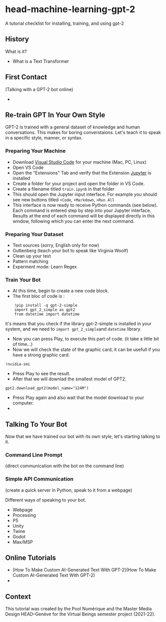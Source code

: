 # head-machine-learning-gpt-2
A tutorial checklist for installing, training, and using gpt-2

## History
What is it?

- What is a Text Transformer

## First Contact
(Talking with a GPT-2 bot online)
- [](https://app.inferkit.com/demo)

## Re-train GPT In Your Own Style
GPT-2 is trained with a general dataset of knowledge and human conversations. This makes for boring converstaions. Let's teach it to speak in a specific style, manner, or syntax.

### Preparing Your Machine
- Download [Visual Studio Code](https://code.visualstudio.com) for your machine (Mac, PC, Linux)
- Open VS Code 
- Open the "Extensions" Tab and verify that the Extension [Jupyter](https://marketplace.visualstudio.com/items?itemName=ms-toolsai.jupyter) is installed
- Create a folder for your project and open the folder in VS Code.
- Create a filename titled `train.ipynb` in that folder
- This should open the Jupyter input interface. For example you should see new buttons titled `+Code`, `+Markdown`, `>Run All`
- This interface is now ready to receive Python commands (see below). Each command is entered step by step into your Jupyter interface. Results at the end of each command will be displayed directly in this window, following which you can enter the next command.

### Preparing Your Dataset
- Text sources (sorry, English only for now)
- Guttenberg (teach your bot to speak like Virginia Woolf)
- Clean up your text
- Pattern matching
- Experment mode: Learn Regex 

### Train Your Bot
- At this time, begin to create a new code block.
- The first bloc of code is :

```
	!pip install -q gpt-2-simple
	import gpt_2_simple as gpt2
	from datetime import datetime
```

it's means that you check if the library gpt-2-simple is installed in your system, and we need to `import gpt_2_simple`and `datetime` library. 
- Now you can press Play, to execute this part of code. (it take a little bit of time...)
- Now we will check the state of the graphic card, it can be usefull if you have a strong graphic card.
```
!nvidia-smi
```
- Press Play to see the result.
- After that we will downlad the smallest model of GPT2.
```
gpt2.download_gpt2(model_name="124M")
```
- Press Play again and also wait that the model download to your computer.
- 



## Talking To Your Bot
Now that we have trained our bot with its own style, let's starting talking to it.

### Command Line Prompt
(direct communication with the bot on the command line)

### Simple API Communication
(create a quick server in Python, speak to it from a webpage)

Different ways of speaking to your bot.
- Webpage
- Processing
- P5
- Unity
- Twine
- Godot
- Max/MSP

## Online Tutorials
- [How To Make Custom AI-Generated Text With GPT-2](How To Make Custom AI-Generated Text With GPT-2)
- [](https://www.gwern.net/GPT-2)

## Context
This tutorial was created by the Pool Numérique and the Master Media Design HEAD–Genève for the Virtual Beings semester project (2021-22).
